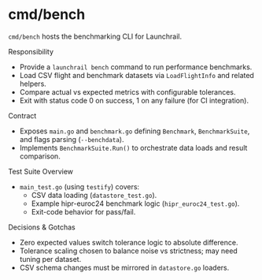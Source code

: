 # cmd/bench

`cmd/bench` hosts the benchmarking CLI for Launchrail.

Responsibility

- Provide a `launchrail bench` command to run performance benchmarks.
- Load CSV flight and benchmark datasets via `LoadFlightInfo` and related helpers.
- Compare actual vs expected metrics with configurable tolerances.
- Exit with status code 0 on success, 1 on any failure (for CI integration).

Contract

- Exposes `main.go` and `benchmark.go` defining `Benchmark`, `BenchmarkSuite`, and flags parsing (`--benchdata`).
- Implements `BenchmarkSuite.Run()` to orchestrate data loads and result comparison.

Test Suite Overview

- `main_test.go` (using `testify`) covers:
  - CSV data loading (`datastore_test.go`).
  - Example hipr-euroc24 benchmark logic (`hipr_euroc24_test.go`).
  - Exit-code behavior for pass/fail.

Decisions & Gotchas

- Zero expected values switch tolerance logic to absolute difference.
- Tolerance scaling chosen to balance noise vs strictness; may need tuning per dataset.
- CSV schema changes must be mirrored in `datastore.go` loaders.
